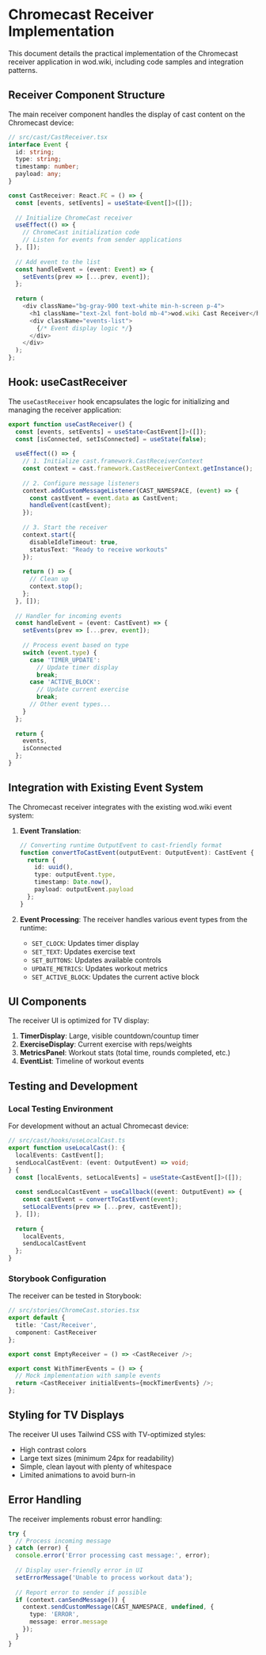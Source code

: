 # Chromecast Receiver Implementation

This document details the practical implementation of the Chromecast receiver application in wod.wiki, including code samples and integration patterns.

## Receiver Component Structure

The main receiver component handles the display of cast content on the Chromecast device:

```typescript
// src/cast/CastReceiver.tsx
interface Event {
  id: string;
  type: string;
  timestamp: number;
  payload: any;
}

const CastReceiver: React.FC = () => {
  const [events, setEvents] = useState<Event[]>([]);
  
  // Initialize ChromeCast receiver
  useEffect(() => {
    // ChromeCast initialization code
    // Listen for events from sender applications
  }, []);
  
  // Add event to the list
  const handleEvent = (event: Event) => {
    setEvents(prev => [...prev, event]);
  };
  
  return (
    <div className="bg-gray-900 text-white min-h-screen p-4">
      <h1 className="text-2xl font-bold mb-4">wod.wiki Cast Receiver</h1>
      <div className="events-list">
        {/* Event display logic */}
      </div>
    </div>
  );
};
```

## Hook: useCastReceiver

The `useCastReceiver` hook encapsulates the logic for initializing and managing the receiver application:

```typescript
export function useCastReceiver() {
  const [events, setEvents] = useState<CastEvent[]>([]);
  const [isConnected, setIsConnected] = useState(false);
  
  useEffect(() => {
    // 1. Initialize cast.framework.CastReceiverContext
    const context = cast.framework.CastReceiverContext.getInstance();
    
    // 2. Configure message listeners
    context.addCustomMessageListener(CAST_NAMESPACE, (event) => {
      const castEvent = event.data as CastEvent;
      handleEvent(castEvent);
    });
    
    // 3. Start the receiver
    context.start({
      disableIdleTimeout: true,
      statusText: "Ready to receive workouts"
    });
    
    return () => {
      // Clean up
      context.stop();
    };
  }, []);
  
  // Handler for incoming events
  const handleEvent = (event: CastEvent) => {
    setEvents(prev => [...prev, event]);
    
    // Process event based on type
    switch (event.type) {
      case 'TIMER_UPDATE':
        // Update timer display
        break;
      case 'ACTIVE_BLOCK':
        // Update current exercise
        break;
      // Other event types...
    }
  };
  
  return {
    events,
    isConnected
  };
}
```

## Integration with Existing Event System

The Chromecast receiver integrates with the existing wod.wiki event system:

1. **Event Translation**: 
   ```typescript
   // Converting runtime OutputEvent to cast-friendly format
   function convertToCastEvent(outputEvent: OutputEvent): CastEvent {
     return {
       id: uuid(),
       type: outputEvent.type,
       timestamp: Date.now(),
       payload: outputEvent.payload
     };
   }
   ```

2. **Event Processing**:
   The receiver handles various event types from the runtime:
   - `SET_CLOCK`: Updates timer display
   - `SET_TEXT`: Updates exercise text
   - `SET_BUTTONS`: Updates available controls
   - `UPDATE_METRICS`: Updates workout metrics
   - `SET_ACTIVE_BLOCK`: Updates the current active block

## UI Components

The receiver UI is optimized for TV display:

1. **TimerDisplay**: Large, visible countdown/countup timer
2. **ExerciseDisplay**: Current exercise with reps/weights
3. **MetricsPanel**: Workout stats (total time, rounds completed, etc.)
4. **EventList**: Timeline of workout events

## Testing and Development

### Local Testing Environment

For development without an actual Chromecast device:

```typescript
// src/cast/hooks/useLocalCast.ts
export function useLocalCast(): {
  localEvents: CastEvent[];
  sendLocalCastEvent: (event: OutputEvent) => void;
} {
  const [localEvents, setLocalEvents] = useState<CastEvent[]>([]);
  
  const sendLocalCastEvent = useCallback((event: OutputEvent) => {
    const castEvent = convertToCastEvent(event);
    setLocalEvents(prev => [...prev, castEvent]);
  }, []);
  
  return {
    localEvents,
    sendLocalCastEvent
  };
}
```

### Storybook Configuration

The receiver can be tested in Storybook:

```typescript
// src/stories/ChromeCast.stories.tsx
export default {
  title: 'Cast/Receiver',
  component: CastReceiver
};

export const EmptyReceiver = () => <CastReceiver />;

export const WithTimerEvents = () => {
  // Mock implementation with sample events
  return <CastReceiver initialEvents={mockTimerEvents} />;
};
```

## Styling for TV Displays

The receiver UI uses Tailwind CSS with TV-optimized styles:

- High contrast colors
- Large text sizes (minimum 24px for readability)
- Simple, clean layout with plenty of whitespace
- Limited animations to avoid burn-in

## Error Handling

The receiver implements robust error handling:

```typescript
try {
  // Process incoming message
} catch (error) {
  console.error('Error processing cast message:', error);
  
  // Display user-friendly error in UI
  setErrorMessage('Unable to process workout data');
  
  // Report error to sender if possible
  if (context.canSendMessage()) {
    context.sendCustomMessage(CAST_NAMESPACE, undefined, {
      type: 'ERROR',
      message: error.message
    });
  }
}
```